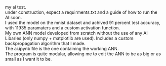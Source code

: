 my ai test.\
under construction, expect a requirments.txt and a guide of how to run the AI soon.\
I used the model on the mnist dataset and achived 91 percent test accuracy, with 11935 paramaters and a custom activation function.\
My own ANN model developed from scratch without the use of any AI Libaries (only numpy + matplotlib are used). Includes a custom backpropagation algorithm that I made.\
The ai.ipynb file is the one containing the working ANN.\
The program is quite modular, allowing me to edit the ANN to be as big or as small as I want it to be.
